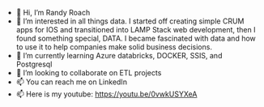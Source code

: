 - 👋 Hi, I’m Randy Roach
- 👀 I’m interested in all things data. I started off creating simple CRUM apps for IOS and transitioned into LAMP Stack web development, then I found something special, DATA.  I became fascinated with data and how to use it to help companies make solid business decisions.
- 🌱 I’m currently learning Azure databricks, DOCKER, SSIS, and Postgresql
- 💞️ I’m looking to collaborate on ETL projects
- 📫 You can reach me on LinkedIn
- 📫 Here is my youtube: https://youtu.be/0vwkUSYXeA
